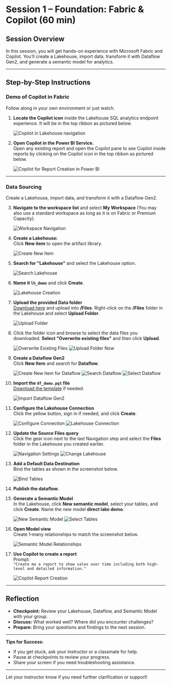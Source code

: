 # Session 1 – Foundation: Fabric & Copilot (60 min)

## Session Overview

In this session, you will get hands-on experience with Microsoft Fabric and Copilot. You’ll create a Lakehouse, import data, transform it with Dataflow Gen2, and generate a semantic model for analytics.

---

## Step-by-Step Instructions

### Demo of Copilot in Fabric

Follow along in your own environment or just watch.

1. **Locate the Copilot icon** inside the Lakehouse SQL analytics endpoint experience. It will be in the top ribbon as pictured below.

    ![Copilot in Lakehouse navigation](../assets/img/copilot_in_lakehouse.png)

2. **Open Copilot in the Power BI Service.**  
   Open any existing report and open the Copilot pane to see Copilot inside reports by clicking on the Copilot icon in the top ribbon as pictured below.

    ![Copilot for Report Creation in Power BI](../assets/img/copilot_report_creation.png)

---

### Data Sourcing

Create a Lakehouse, import data, and transform it with a Dataflow Gen2.

3. **Navigate to the workspace list** and select **My Workspace** (You may also use a standard workspace as long as it is on Fabric or Premium Capacity).

    ![Workspace Navigation](../assets/img/workspace_navigation.png)

4. **Create a Lakehouse:**  
   Click **New item** to open the artifact library.

    ![Create New Item](../assets/img/create_item.png)

5. **Search for "Lakehouse"** and select the Lakehouse option.

    ![Search Lakehouse](../assets/img/search_lakehouse.png)

6. **Name it `lh_demo`** and click **Create**.

    ![Lakehouse Creation](../assets/img/create_lakehouse.png)

7. **Upload the provided Data folder**  
   [Download here](../downloads/Content.zip) and upload into **/Files**. Right-click on the **/Files** folder in the Lakehouse and select **Upload Folder**.

    ![Upload Folder](../assets/img/upload_folder.png)

8. Click the folder icon and browse to select the data files you downloaded. **Select "Overwrite existing files"** and then click **Upload**.

    ![Overwrite Existing Files](../assets/img/overwrite_existing.png)
    ![Upload Folder Now](../assets/img/upload_folder_now.png)

9. **Create a Dataflow Gen2**  
   Click **New Item** and search for **Dataflow**.

    ![Create New Item for Dataflow](../assets/img/create_item.png)
    ![Search Dataflow](../assets/img/search_dataflow.png)
    ![Select Dataflow](../assets/img/select_dataflow.png)

10. **Import the `df_demo.pqt` file**  
    [Download the template](../downloads/df_demo.pqt) if needed.

    ![Import Dataflow Gen2](../assets/img/import_pqt.png)

11. **Configure the Lakehouse Connection**  
    Click the yellow button, sign in if needed, and click **Create**.

    ![Configure Connection](../assets/img/configure_connection.png)
    ![Lakehouse Connection](../assets/img/lakehouse_connection.png)

12. **Update the Source Files query**  
    Click the gear icon next to the last Navigation step and select the **Files** folder in the Lakehouse you created earlier.

    ![Navigation Settings](../assets/img/navigation_settings.png)
    ![Change Lakehouse](../assets/img/change_lakehouse.png)

13. **Add a Default Data Destination**  
    Bind the tables as shown in the screenshot below.

    ![Bind Tables](../assets/img/bind_tables.png)

14. **Publish the dataflow.**

15. **Generate a Semantic Model**  
    In the Lakehouse, click **New semantic model**, select your tables, and click **Create**. Name the new model **direct lake demo**.

    ![New Semantic Model](../assets/img/new_semantic_model.png)
    ![Select Tables](../assets/img/select_tables.png)

16. **Open Model view**  
    Create 1‑many relationships to match the screenshot below.

    ![Semantic Model Relationships](../assets/img/semantic_model.png)

17. **Use Copilot to create a report**  
    Prompt:  
    `"Create me a report to show sales over time including both high-level and detailed information."`

    ![Copilot Report Creation](../assets/img/copilot_report_creation.png)

---

## Reflection

- **Checkpoint:** Review your Lakehouse, Dataflow, and Semantic Model with your group.  
- **Discuss:** What worked well? Where did you encounter challenges?  
- **Prepare:** Bring your questions and findings to the next session.

---

**Tips for Success:**
- If you get stuck, ask your instructor or a classmate for help.
- Pause at checkpoints to review your progress.
- Share your screen if you need troubleshooting assistance.

---

Let your instructor know if you need further clarification or support!